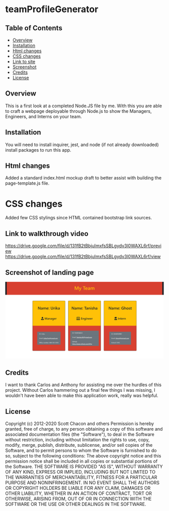 




# teamProfileGenerator
## Table of Contents 
* [Overview](#overview)
* [Installation](#installation)
* [Html changes](#html-changes)
* [CSS changes](#css-changes)
* [Link to site](#link-to-walkthrough-video)
* [Screenshot](#screenshot-of-landing-page)
* [Credits](#credits)
* [License](#license)

## Overview
This is a first look at a completed Node.JS file by me. With this you are able to craft a webpage deployable through Node.js to show the Managers, Engineers, and Interns on your team.
## Installation
You will need to install inquirer, jest, and node (if not already downloaded) install packages to run this app.
## Html changes
Added a standard index.html mockup draft to better assist with building the page-template.js file. 
# CSS changes
Added few CSS stylings since HTML contained bootstrap link sources.
## Link to walkthrough video
https://drive.google.com/file/d/131fB2tBbjuImxfsSBLgydv3l0WAXL6rf/preview
https://drive.google.com/file/d/131fB2tBbjuImxfsSBLgydv3l0WAXL6rf/view

## Screenshot of landing page
![alt text](https://github.com/UPye/teamProfileGenerator/blob/main/imgs/landingPageScreenshot.jpg)
## Credits
I want to thank Carlos and Anthony for assisting me over the hurdles of this project. Without Carlos hammering out a final few things I was missing, I wouldn't have been able to make this application work, really was helpful.
## License
Copyright (c) 2012-2020 Scott Chacon and others
Permission is hereby granted, free of charge, to any person obtaining
a copy of this software and associated documentation files (the
"Software"), to deal in the Software without restriction, including
without limitation the rights to use, copy, modify, merge, publish,
distribute, sublicense, and/or sell copies of the Software, and to
permit persons to whom the Software is furnished to do so, subject to
the following conditions:
The above copyright notice and this permission notice shall be
included in all copies or substantial portions of the Software.
THE SOFTWARE IS PROVIDED "AS IS", WITHOUT WARRANTY OF ANY KIND,
EXPRESS OR IMPLIED, INCLUDING BUT NOT LIMITED TO THE WARRANTIES OF
MERCHANTABILITY, FITNESS FOR A PARTICULAR PURPOSE AND
NONINFRINGEMENT. IN NO EVENT SHALL THE AUTHORS OR COPYRIGHT HOLDERS BE
LIABLE FOR ANY CLAIM, DAMAGES OR OTHER LIABILITY, WHETHER IN AN ACTION
OF CONTRACT, TORT OR OTHERWISE, ARISING FROM, OUT OF OR IN CONNECTION
WITH THE SOFTWARE OR THE USE OR OTHER DEALINGS IN THE SOFTWARE.
